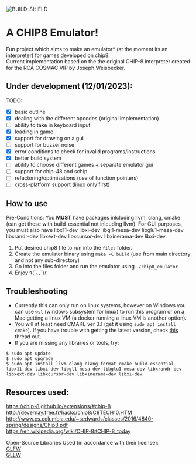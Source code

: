 ![BUILD-SHIELD](https://img.shields.io/github/actions/workflow/status/snickeyx/chip8_emu/build.yml?style=for-the-badge)
# A CHIP8 Emulator!
Fun project which aims to make an emulator* (at the moment its an interpreter) for games developed on chip8.  
Current implementation based on the the original CHIP-8 interpreter created for the RCA COSMAC VIP by Joseph Weisbecker.

## Under development (12/01/2023):
TODO:  
- [x] basic outline
- [x] dealing with the different opcodes (original implementation)
- [ ] ability to take in keyboard input 
- [x] loading in game
- [x] support for drawing on a gui
- [ ] support for buzzer noise
- [x] error conditions to check for invalid programs/instructions
- [x] better build system
- [ ] ability to choose different games + separate emulator gui
- [ ] support for chip-48 and schip
- [ ] refactoring/optimizations (use of function pointers)
- [ ] cross-platform support (linux only first)

## How to use
Pre-Conditions: You <b>MUST</b> have packages inlcluding llvm, clang, cmake (can get these with build-essential not inlcuding llvm). For GUI purposes, you must also have libx11-dev libxi-dev libgl1-mesa-dev libglu1-mesa-dev libxrandr-dev libxext-dev libxcursor-dev libxinerama-dev libxi-dev. 
1. Put desired chip8 file to run into the `files` folder.
2. Create the emulator binary using `make -C build` (use from main directory and not any sub-directory) 
3. Go into the files folder and run the emulator using `./chip8_emulator`
4. Enjoy ٩(˘◡˘)۶

## Troubleshooting
- Currently this can only run on linux systems, however on Windows you can use `wsl` (windows subsystem for linux) to run this program or on a Mac getting a linux VM (a docker running a linux VM is another option). 
- You will at least need CMAKE ver 3.1 (get it using `sudo apt install cmake`). If you have trouble with getting the latest version, check [this](https://stackoverflow.com/questions/49859457/how-to-reinstall-the-latest-cmake-version) thread out.
- If you are missing any libraries or tools, try:
```
$ sudo apt update
$ sudo apt upgrade
$ sudo apt install llvm clang clang-format cmake build-essential libx11-dev libxi-dev libgl1-mesa-dev libglu1-mesa-dev libxrandr-dev libxext-dev libxcursor-dev libxinerama-dev libxi-dev
```
## Resources used:  
https://chip-8.github.io/extensions/#chip-8
http://devernay.free.fr/hacks/chip8/C8TECH10.HTM   
http://www.cs.columbia.edu/~sedwards/classes/2016/4840-spring/designs/Chip8.pdf  
https://en.wikipedia.org/wiki/CHIP-8#CHIP-8_today

Open-Source Libraries Used (in accordance with their license):  
[GLFW](https://github.com/glfw/glfw)      
[GLEW](https://github.com/nigels-com/glew)
